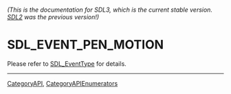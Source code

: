 ###### (This is the documentation for SDL3, which is the current stable version. [SDL2](https://wiki.libsdl.org/SDL2/) was the previous version!)
# SDL_EVENT_PEN_MOTION

Please refer to [SDL_EventType](SDL_EventType) for details.

----
[CategoryAPI](CategoryAPI), [CategoryAPIEnumerators](CategoryAPIEnumerators)

